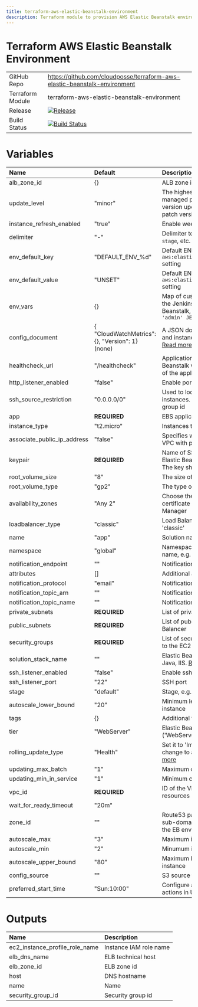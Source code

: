 ```yaml
---
title: terraform-aws-elastic-beanstalk-environment
description: Terraform module to provision AWS Elastic Beanstalk environment
---
```


# Terraform AWS Elastic Beanstalk Environment

|                  |                                                                                                                                                                                                    |
|:-----------------|:---------------------------------------------------------------------------------------------------------------------------------------------------------------------------------------------------|
| GitHub Repo      | <https://github.com/cloudposse/terraform-aws-elastic-beanstalk-environment>                                                                                                                        |
| Terraform Module | terraform-aws-elastic-beanstalk-environment                                                                                                                                                        |
| Release          | [![Release](https://img.shields.io/github/release/cloudposse/terraform-aws-elastic-beanstalk-environment.svg)](https://github.com/cloudposse/terraform-aws-elastic-beanstalk-environment/releases) |
| Build Status     | [![Build Status](https://travis-ci.org/cloudposse/terraform-aws-elastic-beanstalk-environment.svg)](https://travis-ci.org/cloudposse/terraform-aws-elastic-beanstalk-environment)                  |

# Variables

| Name                        | Default                                             | Description                                                                                                                                                                                                                            | Required |
|:----------------------------|:----------------------------------------------------|:---------------------------------------------------------------------------------------------------------------------------------------------------------------------------------------------------------------------------------------|:---------|
| alb_zone_id                 | {}                                                  | ALB zone id                                                                                                                                                                                                                            |          |
| update_level                | "minor"                                             | The highest level of update to apply with managed platform updates. patch for patch version updates only. minor for both minor and patch version updates                                                                               |          |
| instance_refresh_enabled    | "true"                                              | Enable weekly instance replacement.                                                                                                                                                                                                    |          |
| delimiter                   | "-"                                                 | Delimiter to be used between `name`, `namespace`, `stage`, etc.                                                                                                                                                                        |          |
| env_default_key             | "DEFAULT_ENV_%d"                                    | Default ENV variable key for Elastic Beanstalk `aws:elasticbeanstalk:application:environment` setting                                                                                                                                  |          |
| env_default_value           | "UNSET"                                             | Default ENV variable value for Elastic Beanstalk `aws:elasticbeanstalk:application:environment` setting                                                                                                                                |          |
| env_vars                    | {}                                                  | Map of custom ENV variables to be provided to the Jenkins application running on Elastic Beanstalk, e.g. `env_vars = { JENKINS_USER = 'admin' JENKINS_PASS = 'xxxxxx' }`                                                               |          |
| config_document             | { \"CloudWatchMetrics\": {}, \"Version\": 1} (none) | A JSON document describing the environment and instance metrics to publish to CloudWatch [Read more](https://docs.aws.amazon.com/elasticbeanstalk/latest/dg/health-enhanced-cloudwatch.html#health-enhanced-cloudwatch-configdocument) |          |
| healthcheck_url             | "/healthcheck"                                      | Application Health Check URL. Elastic Beanstalk will call this URL to check the health of the application running on EC2 instances                                                                                                     |          |
| http_listener_enabled       | "false"                                             | Enable port 80 (http)                                                                                                                                                                                                                  |          |
| ssh_source_restriction      | "0.0.0.0/0"                                         | Used to lock down SSH access to the EC2 instances. You can specify a CIDR or a security group id                                                                                                                                       |          |
| app                         | **REQUIRED**                                        | EBS application name                                                                                                                                                                                                                   |          |
| instance_type               | "t2.micro"                                          | Instances type                                                                                                                                                                                                                         |          |
| associate_public_ip_address | "false"                                             | Specifies whether to launch instances in your VPC with public IP addresses.                                                                                                                                                            |          |
| keypair                     | **REQUIRED**                                        | Name of SSH key that will be deployed on Elastic Beanstalk and DataPipeline instance. The key should be present in AWS                                                                                                                 |          |
| root_volume_size            | "8"                                                 | The size of the EBS root volume                                                                                                                                                                                                        |          |
| root_volume_type            | "gp2"                                               | The type of the EBS root volume                                                                                                                                                                                                        |          |
| availability_zones          | "Any 2"                                             | Choose the lancer SSL certificate ARN. The certificate must be present in AWS Certificate Manager                                                                                                                                      |          |
| loadbalancer_type           | "classic"                                           | Load Balancer type, e.g. 'application' or 'classic'                                                                                                                                                                                    |          |
| name                        | "app"                                               | Solution name, e.g. 'app' or 'jenkins'                                                                                                                                                                                                 |          |
| namespace                   | "global"                                            | Namespace, which could be your organization name, e.g. 'cp' or 'cloudposse'                                                                                                                                                            |          |
| notification_endpoint       | ""                                                  | Notification endpoint                                                                                                                                                                                                                  |          |
| attributes                  | []                                                  | Additional attributes (e.g. `policy` or `role`)                                                                                                                                                                                        |          |
| notification_protocol       | "email"                                             | Notification protocol                                                                                                                                                                                                                  |          |
| notification_topic_arn      | ""                                                  | Notification topic arn                                                                                                                                                                                                                 |          |
| notification_topic_name     | ""                                                  | Notification topic name                                                                                                                                                                                                                |          |
| private_subnets             | **REQUIRED**                                        | List of private subnets to place EC2 instances                                                                                                                                                                                         |          |
| public_subnets              | **REQUIRED**                                        | List of public subnets to place Elastic Load Balancer                                                                                                                                                                                  |          |
| security_groups             | **REQUIRED**                                        | List of security groups to be allowed to connect to the EC2 instances                                                                                                                                                                  |          |
| solution_stack_name         | ""                                                  | Elastic Beanstalk stack, e.g. Docker, Go, Node, Java, IIS. [Read more](http://docs.aws.amazon.com/elasticbeanstalk/latest/dg/concepts.platforms.html)                                                                                  |          |
| ssh_listener_enabled        | "false"                                             | Enable ssh port                                                                                                                                                                                                                        |          |
| ssh_listener_port           | "22"                                                | SSH port                                                                                                                                                                                                                               |          |
| stage                       | "default"                                           | Stage, e.g. 'prod', 'staging', 'dev', or 'test'                                                                                                                                                                                        |          |
| autoscale_lower_bound       | "20"                                                | Minimum level of autoscale metric to add instance                                                                                                                                                                                      |          |
| tags                        | {}                                                  | Additional tags (e.g. `map('BusinessUnit`,`XYZ`)                                                                                                                                                                                       |          |
| tier                        | "WebServer"                                         | Elastic Beanstalk Environment tier, e.g. ('WebServer', 'Worker')                                                                                                                                                                       |          |
| rolling_update_type         | "Health"                                            | Set it to 'Immutable' to apply the configuration change to a fresh group of instances [Read more](https://docs.aws.amazon.com/elasticbeanstalk/latest/dg/using-features.rollingupdates.html)                                           |          |
| updating_max_batch          | "1"                                                 | Maximum count of instances up during update                                                                                                                                                                                            |          |
| updating_min_in_service     | "1"                                                 | Minimum count of instances up during update                                                                                                                                                                                            |          |
| vpc_id                      | **REQUIRED**                                        | ID of the VPC in which to provision the AWS resources                                                                                                                                                                                  |          |
| wait_for_ready_timeout      | "20m"                                               |                                                                                                                                                                                                                                        |          |
| zone_id                     | ""                                                  | Route53 parent zone ID. The module will create sub-domain DNS records in the parent zone for the EB environment                                                                                                                        |          |
| autoscale_max               | "3"                                                 | Maximum instances in charge                                                                                                                                                                                                            |          |
| autoscale_min               | "2"                                                 | Minumum instances in charge                                                                                                                                                                                                            |          |
| autoscale_upper_bound       | "80"                                                | Maximum level of autoscale metric to remove instance                                                                                                                                                                                   |          |
| config_source               | ""                                                  | S3 source for config                                                                                                                                                                                                                   |          |
| preferred_start_time        | "Sun:10:00"                                         | Configure a maintenance window for managed actions in UTC                                                                                                                                                                              |          |

# Outputs

| Name                           | Description            |
|:-------------------------------|:-----------------------|
| ec2_instance_profile_role_name | Instance IAM role name |
| elb_dns_name                   | ELB technical host     |
| elb_zone_id                    | ELB zone id            |
| host                           | DNS hostname           |
| name                           | Name                   |
| security_group_id              | Security group id      |
